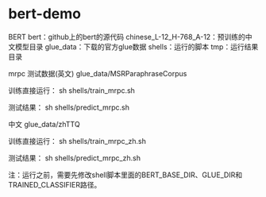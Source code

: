 # bert-demo

BERT
bert：github上的bert的源代码
chinese_L-12_H-768_A-12：预训练的中文模型目录
glue_data：下载的官方glue数据
shells：运行的脚本
tmp：运行结果目录

mrpc
测试数据(英文)
glue_data/MSRParaphraseCorpus

训练直接运行：
sh shells/train_mrpc.sh

测试结果：
sh shells/predict_mrpc.sh

中文
glue_data/zhTTQ

训练直接运行：
sh shells/train_mrpc_zh.sh

测试结果：
sh shells/predict_mrpc_zh.sh

注：运行之前，需要先修改shell脚本里面的BERT_BASE_DIR、GLUE_DIR和TRAINED_CLASSIFIER路径。
